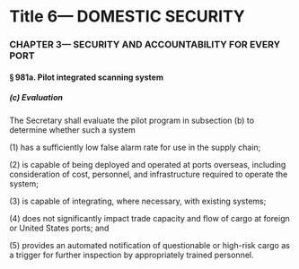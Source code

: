 
# Title 6— DOMESTIC SECURITY
### CHAPTER 3— SECURITY AND ACCOUNTABILITY FOR EVERY PORT
#### § 981a. Pilot integrated scanning system
##### (c) Evaluation

The Secretary shall evaluate the pilot program in subsection (b) to determine whether such a system

(1) has a sufficiently low false alarm rate for use in the supply chain;

(2) is capable of being deployed and operated at ports overseas, including consideration of cost, personnel, and infrastructure required to operate the system;

(3) is capable of integrating, where necessary, with existing systems;

(4) does not significantly impact trade capacity and flow of cargo at foreign or United States ports; and

(5) provides an automated notification of questionable or high-risk cargo as a trigger for further inspection by appropriately trained personnel.
